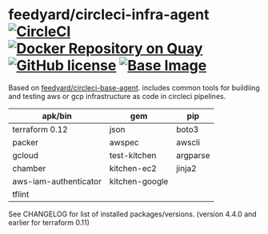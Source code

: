 # feedyard/circleci-infra-agent [![CircleCI](https://circleci.com/gh/feedyard/circleci-infra-agent.svg?style=svg)](https://circleci.com/gh/feedyard/circleci-infra-agent) [![Docker Repository on Quay](https://quay.io/repository/feedyard/circleci-infra-agent/status "Docker Repository on Quay")](https://quay.io/repository/feedyard/circleci-infra-agent) [![GitHub license](https://img.shields.io/badge/license-MIT-blue.svg)](https://raw.githubusercontent.com/feedyard/circleci-infra-agent/master/LICENSE) [![Base Image](https://img.shields.io/badge/FROM-alpine-blue.svg)](https://alpinelinux.org)

Based on [feedyard/circleci-base-agent](https://github.com/feedyard/circleci-base-agent). includes common tools for buildiing and testing
aws or gcp infrastructure as code in circleci pipelines.

apk/bin               | gem            | pip
----------------------|----------------|----
terraform 0.12        | json           | boto3
packer                | awspec         | awscli
gcloud                | test-kitchen   | argparse
chamber               | kitchen-ec2    | jinja2
aws-iam-authenticator | kitchen-google |
tflint                |                |

See CHANGELOG for list of installed packages/versions. (version 4.4.0 and earlier for terraform 0.11)

